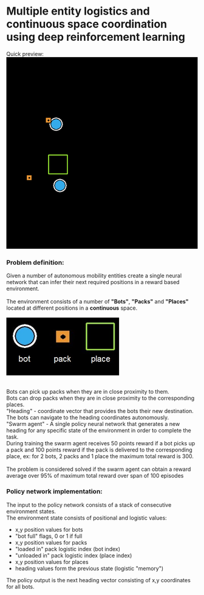 # Multiple entity logistics and continuous space coordination using deep reinforcement learning

Quick preview:<br />
![](evaluation_loop.gif)

### Problem definition:
Given a number of autonomous mobility entities create a single neural network that can infer their next required positions in a reward based environment.<br /><br />
The environment consists of a number of <strong>"Bots"</strong>, <strong>"Packs"</strong> and <strong>"Places"</strong> located at different positions in a <strong>continuous</strong> space.<br /><br />
![](legend.jpg)<br/><br/>

Bots can pick up packs when they are in close proximity to them.<br />
Bots can drop packs when they are in close proximity to the corresponding places.<br />
"Heading" - coordinate vector that provides the bots their new destination. The bots can navigate to the heading coordinates autonomously.<br />
"Swarm agent" - A single policy neural network that generates a new heading for any specific state of the environment in order to complete the task.<br />
During training the swarm agent receives 50 points reward if a bot picks up a pack and 100 points reward if the pack is delivered to the corresponding place, ex: for 2 bots, 2 packs and 1 place the maximum total reward is 300.<br /><br />
The problem is considered solved if the swarm agent can obtain a reward average over 95% of maximum total reward over span of 100 episodes

### Policy network implementation:

The input to the policy network consists of a stack of consecutive environment states.<br />
The environment state consists of positional and logistic values:
- x,y position values for bots
- "bot full" flags, 0 or 1 if full
- x,y position values for packs
- "loaded in" pack logistic index (bot index)
- "unloaded in" pack logistic index (place index)
- x,y position values for places
- heading values form the previous state (logistic "memory")

The policy output is the next heading vector consisting of x,y coordinates for all bots.

